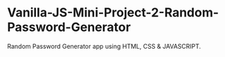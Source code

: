 # Vanilla-JS-Mini-Project-2-Random-Password-Generator
Random Password Generator app using HTML, CSS &amp; JAVASCRIPT.
